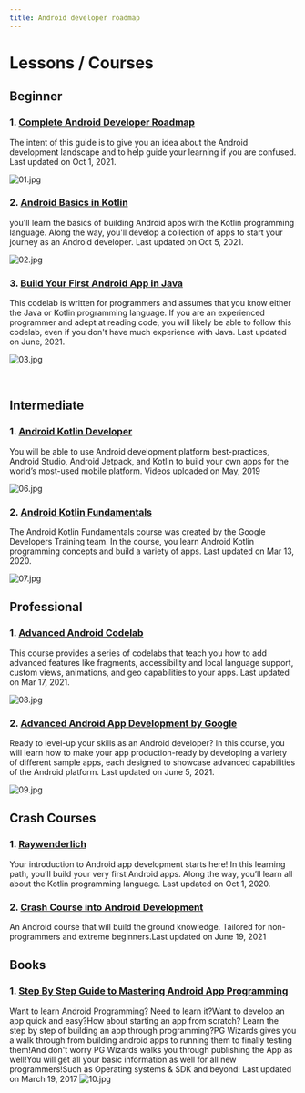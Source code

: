 ```yaml
---
title: Android developer roadmap
---
```


# Lessons / Courses

## Beginner

### 1. [Complete Android Developer Roadmap](https://roadmap.sh/android)

The intent of this guide is to give you an idea about the Android development landscape and to help guide your learning if you are confused. Last updated on Oct 1, 2021.

![01.jpg](https://roadmap.sh/roadmaps/android/roadmap.svg)

### 2. [Android Basics in Kotlin](https://developer.android.com/courses/android-basics-kotlin/course)

you'll learn the basics of building Android apps with the Kotlin programming language. Along the way, you'll develop a collection of apps to start your journey as an Android developer. Last updated on Oct 5, 2021.

![02.jpg](https://developer.android.com/images/hero-assets/android-basics-kotlin.svg)

### 3. [Build Your First Android App in Java](https://developer.android.com/codelabs/build-your-first-android-app#0)

This codelab is written for programmers and assumes that you know either the Java or Kotlin programming language. If you are an experienced programmer and adept at reading code, you will likely be able to follow this codelab, even if you don't have much experience with Java. Last updated on June, 2021.

![03.jpg](https://developer.android.com/codelabs/build-your-first-android-app/img/6cba94311109e72f.png)

<br />

## Intermediate

### 1. [Android Kotlin Developer](https://www.udacity.com/course/android-kotlin-developer-nanodegree--nd940)

You will be able to use Android development platform best-practices, Android Studio, Android Jetpack, and Kotlin to build your own apps for the world’s most-used mobile platform. Videos uploaded on May, 2019

![06.jpg](http://blog.ippon.fr/content/images/2017/12/kotlin.png)

### 2. [Android Kotlin Fundamentals](https://developer.android.com/courses/kotlin-android-fundamentals/overview)

The Android Kotlin Fundamentals course was created by the Google Developers Training team. In the course, you learn Android Kotlin programming concepts and build a variety of apps. Last updated on Mar 13, 2020.

![07.jpg](https://developer.android.com/courses/images/android-advanced-topics.svg)

## Professional

### 1. [Advanced Android Codelab](https://developer.android.com/codelabs/advanced-android-training-welcome#0)

This course provides a series of codelabs that teach you how to add advanced features like fragments, accessibility and local language support, custom views, animations, and geo capabilities to your apps. Last updated on Mar 17, 2021.

![08.jpg](https://developer.android.com/courses/images/android-for-developers.svg)

### 2. [Advanced Android App Development by Google](https://www.udacity.com/course/advanced-android-app-development--ud855)

Ready to level-up your skills as an Android developer? In this course, you will learn how to make your app production-ready by developing a variety of different sample apps, each designed to showcase advanced capabilities of the Android platform. Last updated on June 5, 2021.

![09.jpg](https://www.udacity.com/www-proxy/contentful/assets/2y9b3o528xhq/690CZVxa9mmmuErWmVffFB/f65cc4ec6d8772a47e79bf6ca1e38a6c/SEO-Image__2___1_.jpg)

## Crash Courses

### 1. [Raywenderlich](https://www.raywenderlich.com/android/paths/learn)
Your introduction to Android app development starts here! In this learning path, you’ll build your very first Android apps. Along the way, you’ll learn all about the Kotlin programming language.  Last updated on Oct 1, 2020.

### 2. [Crash Course into Android Development](https://www.udemy.com/course/android-course-for-extreme-beginners/)
An Android course that will build the ground knowledge. Tailored for non-programmers and extreme beginners.Last updated on June 19, 2021

## Books

### 1. [Step By Step Guide to Mastering Android App Programming](https://www.amazon.com/Android-Crash-Course-Mastering-Programming/dp/1544801351)
Want to learn Android Programming? Need to learn it?Want to develop an app quick and easy?How about starting an app from scratch? Learn the step by step of building an app through programming?PG Wizards gives you a walk through from building android apps to running them to finally testing them!And don't worry PG Wizards walks you through publishing the App as well!You will get all your basic information as well for all new programmers!Such as Operating systems & SDK and beyond! Last updated on March 19, 2017
![10.jpg](https://images-na.ssl-images-amazon.com/images/I/41W6gK-zaZL._SX331_BO1,204,203,200_.jpg)

<br />
<br />
<br />


